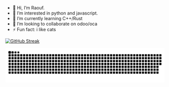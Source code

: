 - 👋 Hi, I’m Raouf.
- 👀 I’m interested in python and javascript.
- 🌱 I’m currently learning C++/Rust
- 💞️ I’m looking to collaborate on odoo/oca
- ⚡ Fun fact: i like cats

<!---
RaoufJb/RaoufJb is a ✨ special ✨ repository because its `README.md` (this file) appears on your GitHub profile.
You can click the Preview link to take a look at your changes.
--->
[![GitHub Streak](https://github-readme-streak-stats.herokuapp.com?user=RaoufJb&theme=midnight-purple&hide_total_contributions=true)](https://git.io/streak-stats)


[![GitHub Snake Light](https://raw.githubusercontent.com/RaoufJb/RaoufJb/refs/heads/main/github-contribution-grid-snake.svg)]([https://github.com/sy-records](https://github.com/RaoufJb))
